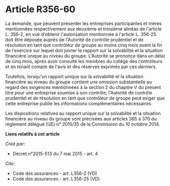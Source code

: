 # Article R356-60

La demande, que peuvent présenter les entreprises participantes et mères mentionnées respectivement aux deuxième et troisième
alinéas de l'article L. 356-2, en vue d'obtenir l'autorisation mentionnée à l'article L. 356-25 doit être déposée auprès de
l'Autorité de contrôle prudentiel et de résolution en tant que contrôleur de groupe au moins cinq mois avant la fin de
l'exercice sur lequel doit porter le rapport sur la solvabilité et la situation financière unique au niveau du groupe.
L'Autorité se prononce dans un délai de cinq mois, après avoir consulté les membres du collège des contrôleurs et en tenant
compte de l'avis et des réserves exprimés par ces derniers. 

Toutefois, lorsqu'un rapport unique sur la solvabilité et la situation financière au niveau du groupe contient une omission
substantielle au regard des exigences mentionnées à la section 2 du chapitre V du présent titre pour une entreprise soumise à
son contrôle, l'Autorité de contrôle prudentiel et de résolution en tant que contrôleur de groupe peut exiger que cette
entreprise publie les informations complémentaires nécessaires. 

Les dispositions relatives au rapport unique sur la solvabilité et la situation financière au niveau du groupe sont précisées
aux articles 365 à 370 du règlement délégué (UE) n° 2015/35 de la Commission du 10 octobre 2014.

**Liens relatifs à cet article**

_Créé par_:

  - Décret n°2015-513 du 7 mai 2015 - art. 4

_Cite_:

  - Code des assurances - art. L356-2 (VD)
  - Code des assurances - art. L356-25 (VD)

